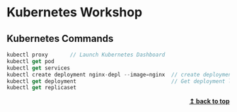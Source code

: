 # Kubernetes Workshop

## Kubernetes Commands

```js
kubectl proxy       // Launch Kubernetes Dashboard
kubectl get pod
kubectl get services
kubectl create deployment nginx-depl --image=nginx  // create deployment using nginx
kubectl get deployment                              // Get deployment list
kubectl get replicaset
```

<div align="right">
    <b><a href="#">↥ back to top</a></b>
</div>
